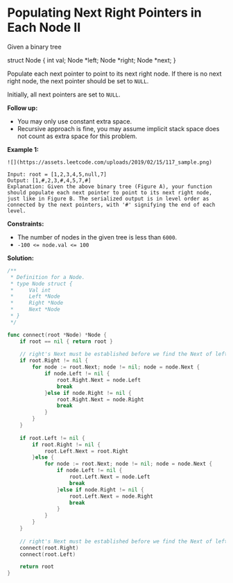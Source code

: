 # Populating Next Right Pointers in Each Node II
Given a binary tree

struct Node {
  int val;
  Node *left;
  Node *right;
  Node *next;
}

Populate each next pointer to point to its next right node. If there is no next right node, the next pointer should be set to  `NULL`.

Initially, all next pointers are set to  `NULL`.

**Follow up:**

-   You may only use constant extra space.
-   Recursive approach is fine, you may assume implicit stack space does not count as extra space for this problem.

**Example 1:**

    ![](https://assets.leetcode.com/uploads/2019/02/15/117_sample.png)

    Input: root = [1,2,3,4,5,null,7]
    Output: [1,#,2,3,#,4,5,7,#]
    Explanation: Given the above binary tree (Figure A), your function should populate each next pointer to point to its next right node, just like in Figure B. The serialized output is in level order as connected by the next pointers, with '#' signifying the end of each level.

**Constraints:**

-   The number of nodes in the given tree is less than  `6000`.
-   `-100 <= node.val <= 100`

**Solution:**

```go
/**
 * Definition for a Node.
 * type Node struct {
 *     Val int
 *     Left *Node
 *     Right *Node
 *     Next *Node
 * }
 */

func connect(root *Node) *Node {
    if root == nil { return root }
    
    // right's Next must be established before we find the Next of left
    if root.Right != nil {
        for node := root.Next; node != nil; node = node.Next {
            if node.Left != nil {
                root.Right.Next = node.Left
                break
            }else if node.Right != nil {
                root.Right.Next = node.Right
                break
            }
        }    
    }
    
    if root.Left != nil {
        if root.Right != nil {
            root.Left.Next = root.Right
        }else {
            for node := root.Next; node != nil; node = node.Next {
                if node.Left != nil {
                    root.Left.Next = node.Left
                    break
                }else if node.Right != nil {
                    root.Left.Next = node.Right
                    break
                }
            } 
        }
    }
    
    // right's Next must be established before we find the Next of left
    connect(root.Right)
    connect(root.Left)

    return root
}
```